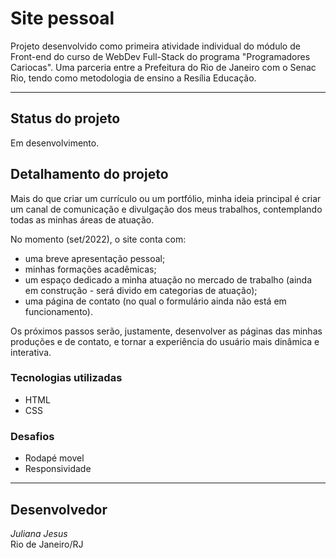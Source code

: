 # **Site pessoal**

Projeto desenvolvido como primeira atividade individual do módulo de Front-end do curso de WebDev Full-Stack do programa "Programadores Cariocas". Uma parceria entre a Prefeitura do Rio de Janeiro com o Senac Rio, tendo como metodologia de ensino a Resília Educação.

---

## **Status do projeto**

Em desenvolvimento.

## **Detalhamento do projeto**

Mais do que criar um currículo ou um portfólio, minha ideia principal é criar um canal de comunicação e divulgação dos meus trabalhos, contemplando todas as minhas áreas de atuação. 

No momento (set/2022), o site conta com:
- uma breve apresentação pessoal;
- minhas formações acadêmicas;
- um espaço dedicado a minha atuação no mercado de trabalho (ainda em construção - será divido em categorias de atuação);
- uma página de contato (no qual o formulário ainda não está em funcionamento).

Os próximos passos serão, justamente, desenvolver as páginas das minhas produções e de contato, e tornar a experiência do usuário mais dinâmica e interativa. 

### **Tecnologias utilizadas**
- HTML
- CSS

### **Desafios**
- Rodapé movel
- Responsividade

---

## **Desenvolvedor**
*Juliana Jesus*<br>
Rio de Janeiro/RJ